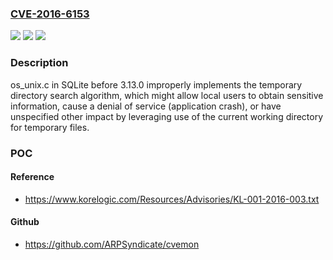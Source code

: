 ### [CVE-2016-6153](https://cve.mitre.org/cgi-bin/cvename.cgi?name=CVE-2016-6153)
![](https://img.shields.io/static/v1?label=Product&message=n%2Fa&color=blue)
![](https://img.shields.io/static/v1?label=Version&message=n%2Fa&color=blue)
![](https://img.shields.io/static/v1?label=Vulnerability&message=n%2Fa&color=brighgreen)

### Description

os_unix.c in SQLite before 3.13.0 improperly implements the temporary directory search algorithm, which might allow local users to obtain sensitive information, cause a denial of service (application crash), or have unspecified other impact by leveraging use of the current working directory for temporary files.

### POC

#### Reference
- https://www.korelogic.com/Resources/Advisories/KL-001-2016-003.txt

#### Github
- https://github.com/ARPSyndicate/cvemon

